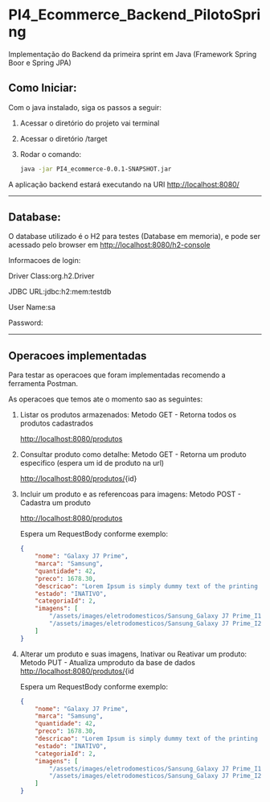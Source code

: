 # PI4_Ecommerce_Backend_PilotoSpring
Implementação do Backend da primeira sprint em Java (Framework Spring Boor e Spring JPA)

## Como Iniciar:

Com o java instalado, siga os passos a seguir:

1. Acessar o diretório do projeto vai terminal
2. Acessar o diretório /target 
3. Rodar o comando:

    ```bash
    java -jar PI4_ecommerce-0.0.1-SNAPSHOT.jar
    ```

A aplicação backend estará executando na URI [http://localhost:8080/](http://localhost:8080/produtos)

---

## Database:

O database utilizado é o H2 para testes (Database em memoria), e pode ser acessado pelo browser em [http://localhost:8080/h2-console](http://localhost:8080/h2-console)

Informacoes de login: 

Driver Class:org.h2.Driver

JDBC URL:jdbc:h2:mem:testdb

User Name:sa

Password:

---

## Operacoes implementadas

Para testar as operacoes que foram implementadas recomendo a ferramenta Postman. 

As operacoes que temos ate o momento sao as seguintes:

1. Listar os produtos armazenados: Metodo GET - Retorna todos os produtos cadastrados

    [http://localhost:8080/produtos](http://localhost:8080/produtos)

2. Consultar produto como detalhe: Metodo GET - Retorna um produto especifico (espera um id de produto na url)

    [http://localhost:8080/produtos/](http://localhost:8080/produtos/1){id}

3. Incluir um produto e as referencoas para imagens: Metodo POST - Cadastra um produto

    [http://localhost:8080/produtos](http://localhost:8080/produtos)

    Espera um RequestBody conforme exemplo:

    ```json
    {
        "nome": "Galaxy J7 Prime",
        "marca": "Samsung",
        "quantidade": 42,
        "preco": 1678.30,
        "descricao": "Lorem Ipsum is simply dummy text of the printing and typesetting industry. Lorem Ipsum has been the industry's standard dummy text ever since the 1500s, when an unknown printer took a galley of type and scrambled it to make a type specimen book. It has survived not only five centuries, but also the leap into electronic typesetting, remaining essentially unchanged. It was popularised in the 1960s with the release of Letraset sheets containing Lorem Ipsum passages, and more recently with desktop publishing software like Aldus PageMaker including versions of Lorem Ipsum.",
        "estado": "INATIVO",
        "categoriaId": 2,
        "imagens": [
            "/assets/images/eletrodomesticos/Sansung_Galaxy J7 Prime_I1.jpg",
            "/assets/images/eletrodomesticos/Sansung_Galaxy J7 Prime_I2.jpg"
        ]
    }
    ```

4. Alterar um produto e suas imagens, Inativar ou Reativar um produto: Metodo PUT - Atualiza umproduto da base de dados
[http://localhost:8080/produtos/](http://localhost:8080/produtos/1){id

    Espera um RequestBody conforme exemplo:

    ```json
    {
        "nome": "Galaxy J7 Prime",
        "marca": "Samsung",
        "quantidade": 42,
        "preco": 1678.30,
        "descricao": "Lorem Ipsum is simply dummy text of the printing and typesetting industry. Lorem Ipsum has been the industry's standard dummy text ever since the 1500s, when an unknown printer took a galley of type and scrambled it to make a type specimen book. It has survived not only five centuries, but also the leap into electronic typesetting, remaining essentially unchanged. It was popularised in the 1960s with the release of Letraset sheets containing Lorem Ipsum passages, and more recently with desktop publishing software like Aldus PageMaker including versions of Lorem Ipsum.",
        "estado": "INATIVO",
        "categoriaId": 2,
        "imagens": [
            "/assets/images/eletrodomesticos/Sansung_Galaxy J7 Prime_I1.jpg",
            "/assets/images/eletrodomesticos/Sansung_Galaxy J7 Prime_I2.jpg"
        ]
    }
    ```
